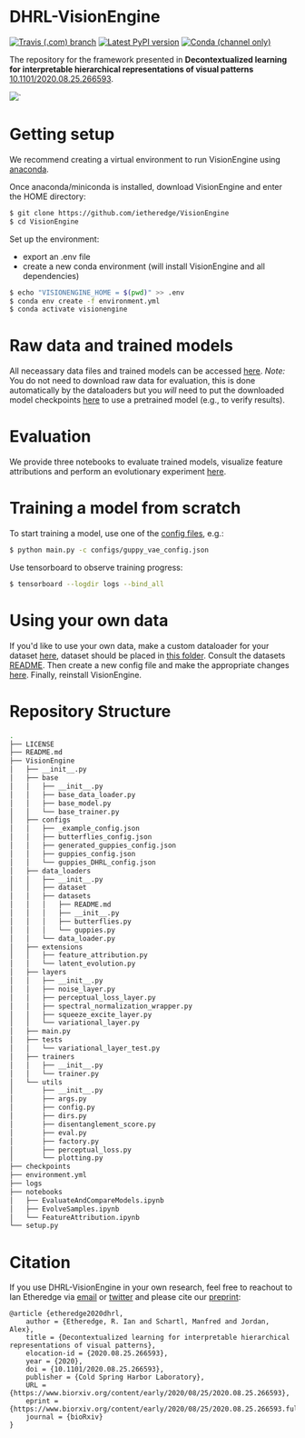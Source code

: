 # DHRL-VisionEngine
[![Travis (.com) branch](https://img.shields.io/travis/com/ietheredge/VisionEngine/master?logo=travis)](https://travis-ci.com/ietheredge/VisionEngine)
[![Latest PyPI version](https://img.shields.io/pypi/v/VisionEngine?color=blue&logo=pypi)](https://pypi.org/project/VisionEngine)
[![Conda (channel only)](https://img.shields.io/conda/vn/ietheredge/visionengine?color=blue&label=Anaconda%20Cloud&logo=Anaconda)](https://anaconda.org/ietheredge/visionengine)

The repository for the framework presented in **Decontextualized learning for interpretable hierarchical representations of visual patterns** [10.1101/2020.08.25.266593](https://www.biorxiv.org/content/10.1101/2020.08.25.266593v1).

![](../assets/Overview.png?raw=true)`

# Getting setup
We recommend creating a virtual environment to run VisionEngine using [anaconda](https://docs.anaconda.com/anaconda/user-guide/getting-started/?gclid=EAIaIQobChMIi5mM5-Hd5wIVhsjeCh1B_AheEAAYASAAEgJ-8PD_BwE).

Once anaconda/miniconda is installed, download VisionEngine and enter the HOME directory:

```bash
$ git clone https://github.com/ietheredge/VisionEngine
$ cd VisionEngine
```

Set up the environment: 
- export an .env file
- create a new conda environment (will install VisionEngine and all dependencies)

```bash
$ echo "VISIONENGINE_HOME = $(pwd)" >> .env
$ conda env create -f environment.yml
$ conda activate visionengine
```

# Raw data and trained models

All neceassary data files and trained models can be accessed [here](https://owncloud.gwdg.de/index.php/s/u6RQq20x1MHePl3).
*Note:* You do not need to download raw data for evaluation, this is done automatically by the dataloaders but you *will* need to put the downloaded model checkpoints [here](https://github.com/ietheredge/VisionEngine/tree/master/checkpoints) to use a pretrained model (e.g., to verify results).

# Evaluation

We provide three notebooks to evaluate trained models, visualize feature attributions and perform an evolutionary experiment [here](https://github.com/ietheredge/VisionEngine/tree/master/notebooks).

# Training a model from scratch

To start training a model, use one of the [config files](https://github.com/ietheredge/VisionEngine/tree/master/VisionEngine/configs), e.g.: 

```bash
$ python main.py -c configs/guppy_vae_config.json
```

Use tensorboard to observe training progress:

```bash
$ tensorboard --logdir logs --bind_all
```

# Using your own data

If you'd like to use your own data, make a custom dataloader for your dataset [here](https://github.com/ietheredge/VisionEngine/tree/master/VisionEngine/data_loaders), dataset should be placed in [this folder](https://github.com/ietheredge/VisionEngine/tree/master/VisionEngine/data_loaders/datasets). Consult the datasets [README](https://github.com/ietheredge/VisionEngine/tree/master/VisionEngine/data_loaders/datasets/README.md). Then create a new config file and make the appropriate changes [here](https://github.com/ietheredge/VisionEngine/tree/master/VisionEngine/configs). Finally, reinstall VisionEngine.

# Repository Structure

```bash
.
├── LICENSE
├── README.md
├── VisionEngine
│   ├── __init__.py
│   ├── base
│   │   ├── __init__.py
│   │   ├── base_data_loader.py
│   │   ├── base_model.py
│   │   └── base_trainer.py
│   ├── configs
│   │   ├── _example_config.json
│   │   ├── butterflies_config.json
│   │   ├── generated_guppies_config.json
│   │   ├── guppies_config.json
│   │   └── guppies_DHRL_config.json
│   ├── data_loaders
│   │   ├── __init__.py
│   │   ├── dataset
│   │   ├── datasets
│   │   │   ├── README.md
│   │   │   ├── __init__.py
│   │   │   ├── butterflies.py
│   │   │   └── guppies.py
│   │   └── data_loader.py
│   ├── extensions
│   │   ├── feature_attribution.py
│   │   └── latent_evolution.py
│   ├── layers
│   │   ├── __init__.py
│   │   ├── noise_layer.py
│   │   ├── perceptual_loss_layer.py
│   │   ├── spectral_normalization_wrapper.py
│   │   ├── squeeze_excite_layer.py
│   │   └── variational_layer.py
│   ├── main.py
│   ├── tests
│   │   └── variational_layer_test.py
│   ├── trainers
│   │   ├── __init__.py
│   │   └── trainer.py
│   └── utils
│       ├── __init__.py
│       ├── args.py
│       ├── config.py
│       ├── dirs.py
│       ├── disentanglement_score.py
│       ├── eval.py
│       ├── factory.py
│       ├── perceptual_loss.py
│       └── plotting.py
├── checkpoints
├── environment.yml
├── logs
├── notebooks
│   ├── EvaluateAndCompareModels.ipynb
│   ├── EvolveSamples.ipynb
│   └── FeatureAttribution.ipynb
└── setup.py
```

# Citation

If you use DHRL-VisionEngine in your own research, feel free to reachout to Ian Etheredge via [email](mailto:ietheredge@ab.mpg.de?subject=DHRL-VisionEngine) or [twitter](https://twitter.com/ian_etheredge) and please cite our [preprint](https://www.biorxiv.org/content/10.1101/2020.08.25.266593v1):

```
@article {etheredge2020dhrl,
	author = {Etheredge, R. Ian and Schartl, Manfred and Jordan, Alex},
	title = {Decontextualized learning for interpretable hierarchical representations of visual patterns},
	elocation-id = {2020.08.25.266593},
	year = {2020},
	doi = {10.1101/2020.08.25.266593},
	publisher = {Cold Spring Harbor Laboratory},
	URL = {https://www.biorxiv.org/content/early/2020/08/25/2020.08.25.266593},
	eprint = {https://www.biorxiv.org/content/early/2020/08/25/2020.08.25.266593.full.pdf},
	journal = {bioRxiv}
}
```
